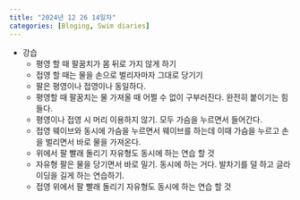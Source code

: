 ```yaml
---
title: "2024년 12 26 14일차"
categories: [Bloging, Swim diaries]
---
```


- 강습
  - 평영 할 때 팔꿈치가 몸 뒤로 가지 않게 하기
  - 접영 할 때는 물을 손으로 벌리자마자 그대로 당기기
  - 팔은 평영이나 접영이나 동일하다.
  - 평영할 때 팔꿈치는 물 가져올 때 어쩔 수 없이 구부러진다. 완전히 붙이기는 힘들다. 
  - 평영이나 접영 시 머리 이용하지 않기. 모두 가슴을 누르면서 들어간다. 
  - 접영 웨이브와 동시에 가슴을 누르면서 웨이브를 하는데 이때 가슴을 누르고 손을 벌리면서 바로 물을 가져온다.
  - 위에서 팔 빨래 돌리기 자유형도 동시에 하는 연습 할 것
  - 자유형 팔은 물을 당기면서 바로 밀기. 동시에 하는 거다. 발차기를 덜 하고 글라이딩을 길게 하는 연습하기.
  - 접영 위에서 팔 빨래 돌리기 자유형도 동시에 하는 연습 할 것